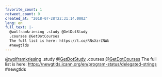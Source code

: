 ```yaml
---
favorite_count: 1
retweet_count: 0
created_at: "2018-07-28T22:31:14.000Z"
lang: en
full_text: |-
  @wolframkriesing .study @GetDotStudy 
  .courses @GetDotCourses 
  The full list is here: https://t.co/RNsXzrZNWb
  #newgtlds
---
```


[@wolframkriesing](https://twitter.com/wolframkriesing) .study
[@GetDotStudy](https://twitter.com/GetDotStudy) .courses
[@GetDotCourses](https://twitter.com/GetDotCourses) The full list is here:
<https://newgtlds.icann.org/en/program-status/delegated-strings> #newgtlds
